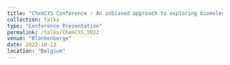 ```yaml
---
title: "ChemCYS Conference - An unbiased approach to exploring biomolecular reactions with hybrid QM/MM"
collection: talks
type: "Conference Presentation"
permalink: /talks/ChemCYS_2022
venue: "Blankenberge"
date: 2022-10-13
location: "Belgium"
---
```


